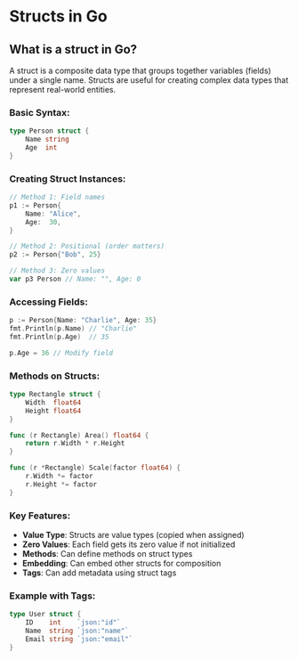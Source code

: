 # Structs in Go

## What is a struct in Go?

A struct is a composite data type that groups together variables (fields) under a single name. Structs are useful for creating complex data types that represent real-world entities.

### Basic Syntax:

```go
type Person struct {
    Name string
    Age  int
}
```

### Creating Struct Instances:

```go
// Method 1: Field names
p1 := Person{
    Name: "Alice",
    Age:  30,
}

// Method 2: Positional (order matters)
p2 := Person{"Bob", 25}

// Method 3: Zero values
var p3 Person // Name: "", Age: 0
```

### Accessing Fields:

```go
p := Person{Name: "Charlie", Age: 35}
fmt.Println(p.Name) // "Charlie"
fmt.Println(p.Age)  // 35

p.Age = 36 // Modify field
```

### Methods on Structs:

```go
type Rectangle struct {
    Width  float64
    Height float64
}

func (r Rectangle) Area() float64 {
    return r.Width * r.Height
}

func (r *Rectangle) Scale(factor float64) {
    r.Width *= factor
    r.Height *= factor
}
```

### Key Features:

- **Value Type**: Structs are value types (copied when assigned)
- **Zero Values**: Each field gets its zero value if not initialized
- **Methods**: Can define methods on struct types
- **Embedding**: Can embed other structs for composition
- **Tags**: Can add metadata using struct tags

### Example with Tags:

```go
type User struct {
    ID    int    `json:"id"`
    Name  string `json:"name"`
    Email string `json:"email"`
}
```
